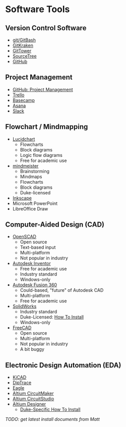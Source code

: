 # Software Tools

## Version Control Software
* [git/GitBash](https://git-scm.com)
* [GitKraken](https://www.gitkraken.com/)
* [GitTower](https://www.git-tower.com/)
* [SourceTree](https://www.sourcetreeapp.com/)
* [GitHub](https://github.com)

## Project Management
* [GitHub: Project Management](https://github.com/features/project-management)
* [Trello](https://trello.com/)
* [Basecamp](https://basecamp.com/)
* [Asana](https//asana.com)
* [Slack](https//slack.com)

## Flowchart / Mindmapping
* [Lucidchart](https://lucidchart.com)
  * Flowcharts
  * Block diagrams
  * Logic flow diagrams
  * Free for academic use
* [mindmeister](https://www.mindmeister.com)
  * Brainstorming
  * Mindmaps
  * Flowcharts
  * Block diagrams
  * Duke-licensed
* [Inkscape](https://inkscape.org/)
* Microsoft PowerPoint
* LibreOffice Draw

## Computer-Aided Design (CAD)
* [OpenSCAD](https://www.openscad.org/)
  + Open source
  + Text-based input
  + Multi-platform
  + Not popular in industry
* [Autodesk Inventor](https://www.autodesk.com/education/free-software/inventor-professional)
  + Free for academic use
  + Industry standard
  + Windows-only
* [Autodesk Fusion 360](https://www.autodesk.com/products/fusion-360/overview)
  + Could-based, "future" of Autodesk CAD
  + Multi-platform
  + Free for academic use
* [SolidWorks](https://www.solidworks.com/)
  + Industry standard
  + Duke-Licensed: [How To Install](solidworks_install.md)
  + Windows-only
* [FreeCAD](https://www.freecadweb.org/)
  + Open source
  + Multi-platform
  + Not popular in industry
  + A bit buggy

## Electronic Design Automation (EDA)
* [KiCAD](https://kicard.org)
* [DipTrace](https://diptrace.com)
* [Eagle](https://www.autodesk.com/education/free-software/eagle)
* [Altium CircuitMaker](https://circuitmaker.com/)
* [Altium CircuitStudio](https://www.altium.com/circuitstudio/)
* [Altium Designer](https://www.altium.com/altium-designer/)
  + [Duke-Specific How To Install](altium_designer_install.md)

*TODO: get latest install documents from Matt*
